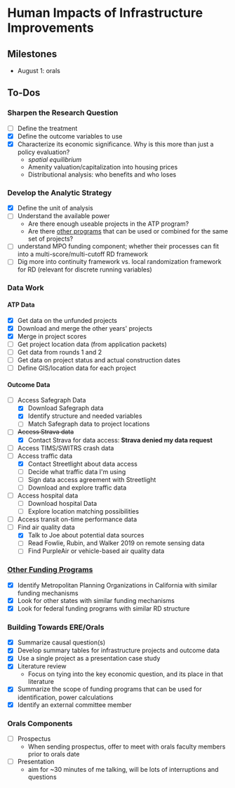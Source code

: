 # Human Impacts of Infrastructure Improvements

## Milestones

- August 1: orals

## To-Dos

### Sharpen the Research Question

- [ ] Define the treatment
- [X] Define the outcome variables to use
- [X] Characterize its economic significance. Why is this more than just a policy evaluation?
	- _spatial equilibrium_
	- Amenity valuation/capitalization into housing prices
	- Distributional analysis: who benefits and who loses

### Develop the Analytic Strategy

- [X] Define the unit of analysis
- [ ] Understand the available power
	- Are there enough useable projects in the ATP program?
	- Are there [other programs](https://docs.google.com/spreadsheets/d/1TxLO-5f8JYMfYBA36-aJs-UnfBgDcFMiNtmClkDimLU/edit#gid=0) that can be used or combined for the same set of projects?
- [ ] understand MPO funding component; whether their processes can fit into a multi-score/multi-cutoff RD framework
- [ ] Dig more into continuity framework vs. local randomization framework for RD (relevant for discrete running variables)

### Data Work

#### ATP Data

- [X] Get data on the unfunded projects
- [X] Download and merge the other years' projects
- [X] Merge in project scores
- [ ] Get project location data (from application packets)
- [ ] Get data from rounds 1 and 2
- [ ] Get data on project status and actual construction dates
- [ ] Define GIS/location data for each project

#### Outcome Data

- [ ] Access Safegraph Data
	- [X] Download Safegraph data
	- [X] Identify structure and needed variables
	- [ ] Match Safegraph data to project locations
- [ ] ~~Access Strava data~~
	- [X] Contact Strava for data access: **Strava denied my data request**
- [ ] Access TIMS/SWITRS crash data
- [ ] Access traffic data
	- [X] Contact Streetlight about data access
	- [ ] Decide what traffic data I'm using
	- [ ] Sign data access agreement with Streetlight
	- [ ] Download and explore traffic data
- [ ] Access hospital data
	- [ ] Download hospital Data
	- [ ] Explore location matching possibilities
- [ ] Access transit on-time performance data
- [ ] Find air quality data
	- [X] Talk to Joe about potential data sources
	- [ ] Read Fowlie, Rubin, and Walker 2019 on remote sensing data
	- [ ] Find PurpleAir or vehicle-based air quality data

### [Other Funding Programs](https://docs.google.com/spreadsheets/d/1TxLO-5f8JYMfYBA36-aJs-UnfBgDcFMiNtmClkDimLU/edit#gid=0)

- [X] Identify Metropolitan Planning Organizations in California with similar funding mechanisms
- [X] Look for other states with similar funding mechanisms
- [X] Look for federal funding programs with similar RD structure

### Building Towards ERE/Orals

- [X] Summarize causal question(s)
- [X] Develop summary tables for infrastructure projects and outcome data
- [X] Use a single project as a presentation case study
- [X] Literature review
	- Focus on tying into the key economic question, and its place in that literature
- [X] Summarize the scope of funding programs that can be used for identification, power calculations
- [X] Identify an external committee member

### Orals Components

- [ ] Prospectus
	- When sending prospectus, offer to meet with orals faculty members prior to orals date
- [ ] Presentation
	- aim for ~30 minutes of me talking, will be lots of interruptions and questions
